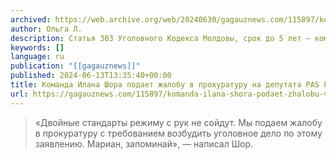 ```yaml
---
archived: https://web.archive.org/web/20240630/gagauznews.com/115897/komanda-ilana-shora-podaet-zhalobu-v-prokuraturu-na-deputata-pas-radu-mariana.html
author: Ольга Л.
description: Статья 303 Уголовного Кодекса Молдовы, срок до 5 лет — команда Илана Шора подает жалобу в прокуратуру на депутата PAS Раду Мариана за вмешательство в правосудие, в ответ на заявление Мариана санкциях США  в отношении башкана Гагаузии Евгении Гуцул. «Двойные стандарты режиму с рук не сойдут. Мы подаем жалобу в прокуратуру с требованием возбудить уголовное дело по этому заявлению. Мариан, запоминай», — написал Шор. Напомним, что Мариан приветствовал решение Соединенных Штатов, которые включили главу Гагаузии Евгению Гуцул в антироссийский санкционный список.
keywords: []
language: ru
publication: "[[gagauznews]]"
published: 2024-06-13T13:35:40+00:00
title: Команда Илана Шора подает жалобу в прокуратуру на депутата PAS Раду Мариана
url: https://gagauznews.com/115897/komanda-ilana-shora-podaet-zhalobu-v-prokuraturu-na-deputata-pas-radu-mariana.html
---
```


> «Двойные стандарты режиму с рук не сойдут. Мы подаем жалобу в прокуратуру с требованием возбудить уголовное дело по этому заявлению. Мариан, запоминай», — написал Шор.